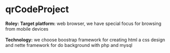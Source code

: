 # qrCodeProject
<b>Roley:</b>
<b>Target platform:</b> web browser, we have special focus for browsing from mobile devices <br><br>
<b>Technology:</b> we choose boostrap framework for creating html a css design and nette framework for do background with php and mysql
